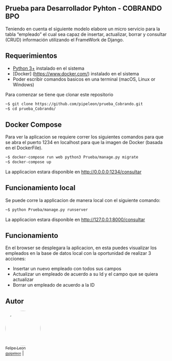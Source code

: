 ## Prueba para Desarrollador Pyhton - COBRANDO BPO

Teniendo en cuenta el siguiente modelo elabore un micro servicio para la tabla
“empleado” el cual sea capaz de insertar, actualizar, borrar y consultar (CRUD)
información utilizando el FrameWork de Django.

## Requerimientos

- [Python 3+](https://python.org/) instalado en el sistema
- [Docker] (https://www.docker.com/) instalado en el sistema
- Poder escribir comandos basicos en una terminal (macOS, Linux or Windows)

Para comenzar se tiene que clonar este repositorio

```bash
~$ git clone https://github.com/pipeleon/prueba_Cobrando.git
~$ cd prueba_Cobrando/
```

## Docker Compose
Para ver la aplicacion se requiere correr los siguientes comandos para que se abra el puerto 1234 en localhost para que la imagen de Docker (basada en el DockerFile).

```bash
~$ docker-compose run web python3 Prueba/manage.py migrate
~$ docker-compose up
```

La applicacion estara disponible en http://0.0.0.0:1234/consultar

## Funcionamiento local
Se puede corre la applicacion de manera local con el siguiente comando:

```bash
~$ python Prueba/manage.py runserver
```

La applicacion estara disponible en http://127.0.0.1:8000/consultar


## Funcionamiento
En el browser se desplegara la aplicacion, en esta puedes visualizar los empleados en la base de datos local con la oportunidad de realizar 3 acciones: 
- Insertar un nuevo empleado con todos sus campos
- Actualizar un empleado de acuerdo a su Id y el campo que se quiera actualizar
- Borrar un empleado de acuerdo a la ID

## Autor
[<img src="https://avatars.githubusercontent.com/u/91047947" width="110" style="border-radius: 50%"><br><sub>Felipe Leon<br><sup>@pipeleon](https://github.com/pipeleon) |

